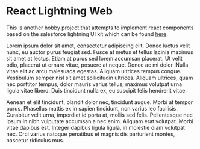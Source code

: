 # React Lightning Web

This is another hobby project that attempts to implement react components based on the salesforce lightning UI kit which can be found [here](https://www.sketchappsources.com/free-source/2795-salesforce-design-system-template-sketch-freebie-resource.html).

Lorem ipsum dolor sit amet, consectetur adipiscing elit. Donec luctus velit nunc, eu auctor purus feugiat sed. Fusce at metus et tellus lacinia maximus sit amet at lectus. Etiam at purus sed lorem accumsan placerat. Ut velit odio, placerat ut ornare vitae, posuere at neque. Donec ac mi dolor. Nulla vitae elit ac arcu malesuada egestas. Aliquam ultrices tempus congue. Vestibulum semper nisl sit amet sollicitudin ultrices. Aliquam ultrices, quam nec porttitor tempus, dolor mauris varius tellus, maximus volutpat urna ligula vitae libero. Duis tincidunt nulla ex, eu suscipit felis hendrerit vitae.

Aenean et elit tincidunt, blandit dolor nec, tincidunt augue. Morbi at tempor purus. Phasellus mattis ex in sapien tincidunt, non varius leo facilisis. Curabitur velit urna, imperdiet id porta at, mollis sed felis. Pellentesque nec ipsum in nibh vulputate accumsan a nec enim. Aliquam erat volutpat. Morbi vitae dapibus est. Integer dapibus ligula ligula, in molestie diam volutpat nec. Orci varius natoque penatibus et magnis dis parturient montes, nascetur ridiculus mus.
